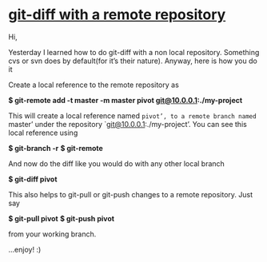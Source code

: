 # [git-diff with a remote repository](hhttp://pjps.tumblr.com/post/96756489/git-diff-with-a-remote-repository)

Hi,

Yesterday I learned how to do git-diff with a non local repository. Something cvs or svn does
by default(for it’s their nature). Anyway, here is how you do it

Create a local reference to the remote repository as

**$ git-remote add -t master -m master pivot git@10.0.0.1:./my-project**

This will create a local reference named `pivot’, to a remote branch named `master’ under the
repository `git@10.0.0.1:./my-project’. You can see this local reference using

**$ git-branch -r**
**$ git-remote**

And now do the diff like you would do with any other local branch

**$ git-diff pivot**

This also helps to git-pull or git-push changes to a remote repository. Just say

**$ git-pull pivot**
**$ git-push pivot**

from your working branch.

…enjoy! :)
